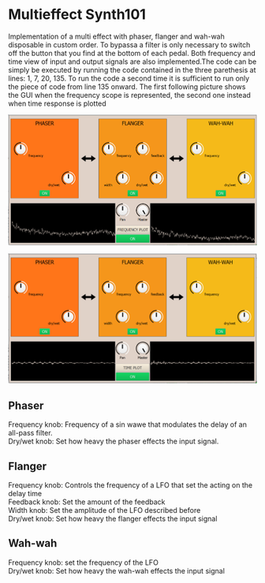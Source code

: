 <h1>Multieffect Synth101</h1>
 <p>Implementation of a multi effect with phaser, flanger and wah-wah disposable in custom order. To bypassa a filter is only necessary to switch off the button that you find at the bottom of each pedal. Both frequency and time view of input and output signals are also implemented.The code can be simply be executed by running the code contained in the three parethesis at lines: 1, 7, 20, 135. To run the code a second time it is sufficient to run only the piece of code from line 135 onward. The first following picture shows the GUI when the frequency scope is represented, the second one instead when time response is plotted</p>
 
 
 ![Frequency visualization](https://github.com/MarcoPelazza/Synth101/blob/main/multieffect_frequency.png)
 
 ![Time visualization](https://github.com/MarcoPelazza/Synth101/blob/main/multieffect_time.png)
 
 <h2>Phaser</h2>
 <div>Frequency knob: Frequency of a sin wawe that modulates the delay of an all-pass filter.</div>
 <div>Dry/wet knob: Set how heavy the phaser effects the input signal.</div>
 
 <h2>Flanger</h2>
 <div>Frequency knob: Controls the frequency of a LFO that set the acting on the delay time</div>
 <div>Feedback knob: Set the amount of the feedback</div>
 <div>Width knob: Set the amplitude of the LFO described before</div>
 <div>Dry/wet knob: Set how heavy the flanger effects the input signal </div>
 
 <h2>Wah-wah</h2>
 <div>Frequency knob: set the frequency of the LFO </div>
 <div>Dry/wet knob: Set how heavy the wah-wah effects the input signal</div>
